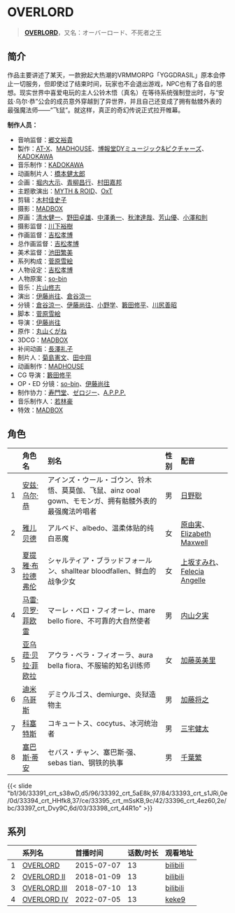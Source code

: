# OVERLORD


> <u>**[OVERLORD](https://bgm.tv/subject/112146)**</u>，又名：オーバーロード、不死者之王

## 简介

作品主要讲述了某天，一款掀起大热潮的VRMMORPG「YGGDRASIL」原本会停止一切服务，但即使过了结束时间，玩家也不会退出游戏，NPC也有了各自的思想。现实世界中喜爱电玩的主人公铃木悟（真名）在等待系统强制登出时，与“安兹·乌尔·恭”公会的成员意外穿越到了异世界，并且自己还变成了拥有骷髅外表的最强魔法师——“飞鼠”。就这样，真正的奇幻传说正式拉开帷幕。

**制作人员：**
- 音响监督：[郷文裕貴](https://bgm.tv/person/25279)
- 製作：[AT-X](https://bgm.tv/person/230)、[MADHOUSE](https://bgm.tv/person/603)、[博報堂DYミュージック&amp;ピクチャーズ](https://bgm.tv/person/3278)、[KADOKAWA](https://bgm.tv/person/19306)
- 音乐制作：[KADOKAWA](https://bgm.tv/person/19306)
- 动画制片人：[橋本健太郎](https://bgm.tv/person/47509)
- 企画：[堀内大示](https://bgm.tv/person/18956)、[青柳昌行](https://bgm.tv/person/40959)、[村田嘉邦](https://bgm.tv/person/38188)
- 主题歌演出：[MYTH &amp; ROID](https://bgm.tv/person/20157)、[OxT](https://bgm.tv/person/21380)
- 剪辑：[木村佳史子](https://bgm.tv/person/11716)
- 摄影：[MADBOX](https://bgm.tv/person/29998)
- 原画：[清水健一](https://bgm.tv/person/12968)、[野田卓雄](https://bgm.tv/person/1032)、[中澤勇一](https://bgm.tv/person/11380)、[秋津達哉](https://bgm.tv/person/57397)、[芳山優](https://bgm.tv/person/41367)、[小澤和則](https://bgm.tv/person/21362)
- 摄影监督：[川下裕樹](https://bgm.tv/person/14395)
- 作画监督：[吉松孝博](https://bgm.tv/person/213)
- 总作画监督：[吉松孝博](https://bgm.tv/person/213)
- 美术监督：[池田繁美](https://bgm.tv/person/11720)
- 系列构成：[菅原雪絵](https://bgm.tv/person/18072)
- 人物设定：[吉松孝博](https://bgm.tv/person/213)
- 人物原案：[so-bin](https://bgm.tv/person/21282)
- 音乐：[片山修志](https://bgm.tv/person/11068)
- 演出：[伊藤尚往](https://bgm.tv/person/943)、[倉谷涼一](https://bgm.tv/person/19156)
- 分镜：[倉谷涼一](https://bgm.tv/person/19156)、[伊藤尚往](https://bgm.tv/person/943)、[小野学](https://bgm.tv/person/2718)、[籔田修平](https://bgm.tv/person/26106)、[川尻善昭](https://bgm.tv/person/804)
- 脚本：[菅原雪絵](https://bgm.tv/person/18072)
- 导演：[伊藤尚往](https://bgm.tv/person/943)
- 原作：[丸山くがね](https://bgm.tv/person/25403)
- 3DCG：[MADBOX](https://bgm.tv/person/29998)
- 补间动画：[長澤礼子](https://bgm.tv/person/41604)
- 制片人：[菊島憲文](https://bgm.tv/person/35942)、[田中翔](https://bgm.tv/person/33715)
- 动画制作：[MADHOUSE](https://bgm.tv/person/603)
- CG 导演：[籔田修平](https://bgm.tv/person/26106)
- OP・ED 分镜：[so-bin](https://bgm.tv/person/21282)、[伊藤尚往](https://bgm.tv/person/943)
- 制作协力：[寿門堂](https://bgm.tv/person/33566)、[ゼロジー](https://bgm.tv/person/22498)、[A.P.P.P.](https://bgm.tv/person/718)
- 音乐制作人：[若林豪](https://bgm.tv/person/48932)
- 特效：[MADBOX](https://bgm.tv/person/29998)

## 角色

|     |   角色名   |   别名  | 性别 |  配音  |
|:--- |:------  |:----      |:---  |:--   |
| 1 | [安兹·乌尔·恭](https://bgm.tv/character/33391) | アインズ・ウール・ゴウン、铃木悟、莫莫伽、飞鼠、ainz ooal gown、モモンガ、拥有骷髅外表的最强魔法吟唱者 | 男 | [日野聡](https://bgm.tv/person/4256) |
| 2 | [雅儿贝德](https://bgm.tv/character/33392) | アルベド、albedo、温柔体贴的纯白恶魔 | 女 | [原由実](https://bgm.tv/person/5825)、[Elizabeth Maxwell](https://bgm.tv/person/45150) |
| 3 | [夏提雅·布拉德弗伦](https://bgm.tv/character/33393) | シャルティア・ブラッドフォールン、shalltear bloodfallen、鲜血的战争少女 | 女 | [上坂すみれ](https://bgm.tv/person/7307)、[Felecia Angelle](https://bgm.tv/person/45343) |
| 4 | [马雷·贝罗·菲欧雷](https://bgm.tv/character/33394) | マーレ・ベロ・フィオーレ、mare bello fiore、不可靠的大自然使者 | 男 | [内山夕実](https://bgm.tv/person/6560) |
| 5 | [亚乌菈·贝拉·菲欧拉](https://bgm.tv/character/33395) | アウラ・ベラ・フィオーラ、aura bella fiora、不服输的知名训练师 | 女 | [加藤英美里](https://bgm.tv/person/4850) |
| 6 | [迪米乌哥斯](https://bgm.tv/character/33396) | デミウルゴス、demiurge、炎狱造物主 | 男 | [加藤将之](https://bgm.tv/person/4875) |
| 7 | [科塞特斯](https://bgm.tv/character/33397) | コキュートス、cocytus、冰河统治者 | 男 | [三宅健太](https://bgm.tv/person/4227) |
| 8 | [塞巴斯·蒂安](https://bgm.tv/character/33398) | セバス・チャン、塞巴斯·强、sebas tian、钢铁的执事 | 男 | [千葉繁](https://bgm.tv/person/4110) |

{{< slide "b1/36/33391_crt_s38wD,d5/96/33392_crt_5aE8k,97/84/33393_crt_s1JRi,0e/0d/33394_crt_HHfk8,37/ce/33395_crt_mSsKB,9c/42/33396_crt_4ez60,2e/bc/33397_crt_Dvy9C,6d/03/33398_crt_44R1o" >}}

## 系列

|     | 系列名          | 首播时间       | 话数/时长 | 观看地址                                                       |
| :-- | :----------- | :--------- | :---- | :--------------------------------------------------------- |
| 1   |[OVERLORD](https://bgm.tv/subject/112146)| 2015-07-07 | 13    | [bilibili](https://www.bilibili.com/bangumi/play/ep63853)  |
| 2   |[OVERLORD II](https://bgm.tv/subject/211027)| 2018-01-09 | 13    | [bilibili](https://www.bilibili.com/bangumi/play/ep173248) |
| 3   |[OVERLORD III](https://bgm.tv/subject/242170)| 2018-07-10 | 13    | [bilibili](https://www.bilibili.com/bangumi/play/ep232532) |
| 4   |[OVERLORD IV](https://bgm.tv/subject/335389)| 2022-07-05 | 13    | [keke9](https://www.keke9.app/play/21441-4-150543.html)    |



